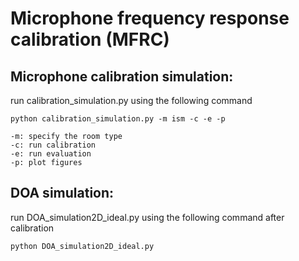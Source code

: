 # Microphone frequency response calibration (MFRC)

## Microphone calibration simulation:

run calibration_simulation.py using the following command
```
python calibration_simulation.py -m ism -c -e -p

-m: specify the room type
-c: run calibration
-e: run evaluation
-p: plot figures
```

## DOA simulation:
run DOA_simulation2D_ideal.py using the following command after calibration
```
python DOA_simulation2D_ideal.py
